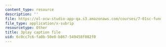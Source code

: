 ```yaml
---
content_type: resource
description: ''
file: https://ol-ocw-studio-app-qa.s3.amazonaws.com/courses/7-01sc-fundamentals-of-biology-fall-2011/6c0cc7c6fa0b50e8b867549458f082f0_reYwbnuhFU0.vtt
file_type: application/x-subrip
resourcetype: Other
title: 3play caption file
uid: 6c0cc7c6-fa0b-50e8-b867-549458f082f0
---
```

